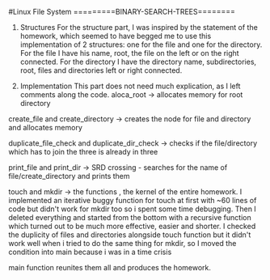 #Linux File System
=========BINARY-SEARCH-TREES========

1) Structures
For the structure part, I was inspired by the statement of the homework,
which seemed to have begged me to use this implementation of 2 structures: 
one for the file and one for the directory. For the file I have his name,
root, the file on the left or on the right connected. For the
directory I have the directory name, subdirectories, root, files and 
directories left or right connected.

2) Implementation
This part does not need much explication, as I left comments along the code.
aloca_root -> allocates memory for root directory

create_file and create_directory -> creates the node for file and directory
and allocates memory

duplicate_file_check and duplicate_dir_check -> checks if the file/directory
which has to join the three is already in three

print_file and print_dir -> SRD crossing - searches for the name of file/create_directory
and prints them

touch and mkdir -> the functions , the kernel of the entire homework. I implemented
an iterative buggy function for touch at first with ~60 lines of code but
didn't work for mkdir too so i spent some time debugging. Then I deleted
everything and started from the bottom with a recursive function which
turned out to be much more effective, easier and shorter. I checked the duplicity
of files and directories alongside touch function but it didn't work well
when i tried to do the same thing for mkdir, so I moved the condition into main
because i was in a time crisis

main function reunites them all and produces the homework.
